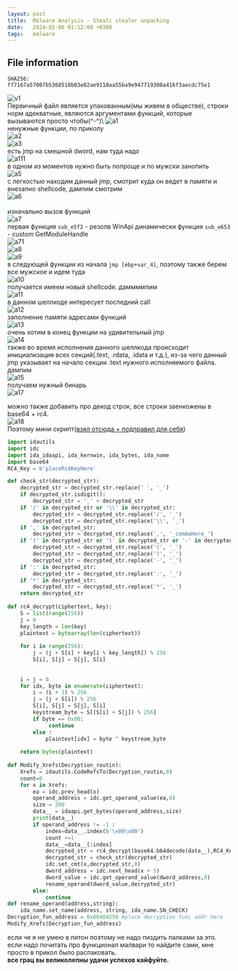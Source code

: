 ```yaml
---
layout: post
title:  Malware Analysis - Stealc stealer unpacking
date:   2024-02-06 01:12:00 +0300
tags:   malware
---
```


## File information

`SHA256: ff7167a57007b5368518b03e82ae9110aa55ba9e947719308a416f3aecdc75e1`

![v1](/images/stealc_unpacking/vt.png)\
Первичный файл является упакованным(мы живем в обществе), строки норм адекватные, являются аргументами функций, которые вызываются просто чтобы(^-^)\ 
![a1](/images/stealc_unpacking/1.png)\
ненужные функции, по приколу\
![a2](/images/stealc_unpacking/2.png)\
![a3](/images/stealc_unpacking/3.png)\
есть jmp на смешной dword, нам туда надо\
![a111](/images/stealc_unpacking/4.png)\
в одном из моментов нужно быть попроще и по мужски занопить\
![a5](/images/stealc_unpacking/5.png)\
с легкостью находим данный jmp, смотрит куда он ведет в памяти и внезапно shellcode, дампим смотрим\
![a6](/images/stealc_unpacking/6.png)\
\
изначально вызов функций\
![a7](/images/stealc_unpacking/7.png)\
первая функция `sub_e5f2` - резолв WinApi динамически
функция `sub_e653` - custom GetModuleHandle\
![a71](/images/stealc_unpacking/8.png)\
![a8](/images/stealc_unpacking/9.png)\
![a9](/images/stealc_unpacking/10.png)\
в следующей функции из начала `jmp [ebp+var_4]`, поэтому также берем все мужское и идем туда\
![a10](/images/stealc_unpacking/11.png)\
получается имеем новый shellcode. даммммпим\
![a11](/images/stealc_unpacking/12.png)\
в данном шеллкоде интересует последний call\
![a12](/images/stealc_unpacking/13.png)\
заполнение памяти адресами функций\
![a13](/images/stealc_unpacking/14.png)\
очень хотим в конец функции на удивительный jmp\
![a14](/images/stealc_unpacking/15.png)\
также во время исполнения данного шеллкода происходит инициализация всех секций(.text, .rdata, .idata и т.д.), из-за чего данный jmp указывает на начало секции .text нужного исполняемого файла. дампим\
![a15](/images/stealc_unpacking/17.png)\
получаем нужный бинарь\
![a17](/images/stealc_unpacking/18.png)

можно также добавить про декод строк, все строки заенкожены в base64 + rc4.\
![a18](/images/stealc_unpacking/19.png)\
Поэтому мини скрипт([взял отсюда + подправил для себя](https://mssplab.github.io/threat-hunting/2023/11/09/malware-analysis-stealc-1.html))
```python
import idautils  
import idc  
import ida_idaapi, ida_kernwin, ida_bytes, ida_name
import base64  
RC4_Key = b'placeRc4KeyHere'

def check_str(decrypted_str):
    decrypted_str = decrypted_str.replace(' ', '_')
    if decrypted_str.isdigit():
        decrypted_str = '_' + decrypted_str
    if '/' in decrypted_str or '\\' in decrypted_str:
        decrypted_str = decrypted_str.replace('/', '_')
        decrypted_str = decrypted_str.replace('\\', '_')
    if ',' in decrypted_str:
        decrypted_str = decrypted_str.replace(',', '_commaHere_')
    if '(' in decrypted_str or ')' in decrypted_str or '-' in decrypted_str:
        decrypted_str = decrypted_str.replace('(', '_')
        decrypted_str = decrypted_str.replace(')', '_')
        decrypted_str = decrypted_str.replace('-', '_')
    if ':' in decrypted_str:
        decrypted_str = decrypted_str.replace(':', '_')
    if '*' in decrypted_str:
        decrypted_str = decrypted_str.replace('*', '_')
    return decrypted_str
    
def rc4_decrypt(ciphertext, key):  
    S = list(range(256))  
    j = 0  
    key_length = len(key)  
    plaintext = bytearray(len(ciphertext))  
  
    for i in range(256):  
        j = (j + S[i] + key[i % key_length]) % 256  
        S[i], S[j] = S[j], S[i]  
  
  
    i = j = 0  
    for idx, byte in enumerate(ciphertext):  
        i = (i + 1) % 256  
        j = (j + S[i]) % 256  
        S[i], S[j] = S[j], S[i]  
        keystream_byte = S[(S[i] + S[j]) % 256]  
        if byte == 0x00:
             continue  
        else :  
            plaintext[idx] = byte ^ keystream_byte  
  
    return bytes(plaintext)  
      
def Modify_Xrefs(Decryption_routin):  
    Xrefs = idautils.CodeRefsTo(Decryption_routin,0)  
    count=0  
    for x in Xrefs:  
        ea = idc.prev_head(x)    
        operand_address = idc.get_operand_value(ea,0)
        size = 200  
        data__ = idaapi.get_bytes(operand_address,size)
        print(data__)
        if operand_address != -1 :  
            index=data__.index(b'\x00\x00')  
            count +=1  
            data__=data__[:index]
            decrypted_str = rc4_decrypt(base64.b64decode(data__),RC4_Key).decode('utf-8',errors='ignore')
            decrypted_str = check_str(decrypted_str)
            idc.set_cmt(x,decrypted_str,0)  
            dword_address = idc.next_head(x + 5)
            dword_value = idc.get_operand_value(dword_address,0)
            rename_operand(dword_value,decrypted_str)
        else:
            continue  
def rename_operand(address,string):  
    ida_name.set_name(address, string, ida_name.SN_CHECK)  
Decryption_fun_address = 0x00404250 #place decryption func addr here  
Modify_Xrefs(Decryption_fun_address)
```
если че я не умею в питон поэтому не надо пиздить палками за это.
если надо почитать про функционал малвари то найдите сами, мне просто в прикол было распаковать.
\
**все грац вы великолепны удачи успехов кайфуйте.**

